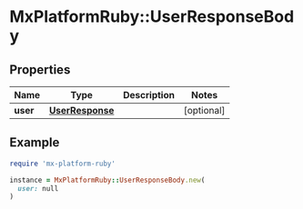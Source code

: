 # MxPlatformRuby::UserResponseBody

## Properties

| Name | Type | Description | Notes |
| ---- | ---- | ----------- | ----- |
| **user** | [**UserResponse**](UserResponse.md) |  | [optional] |

## Example

```ruby
require 'mx-platform-ruby'

instance = MxPlatformRuby::UserResponseBody.new(
  user: null
)
```

